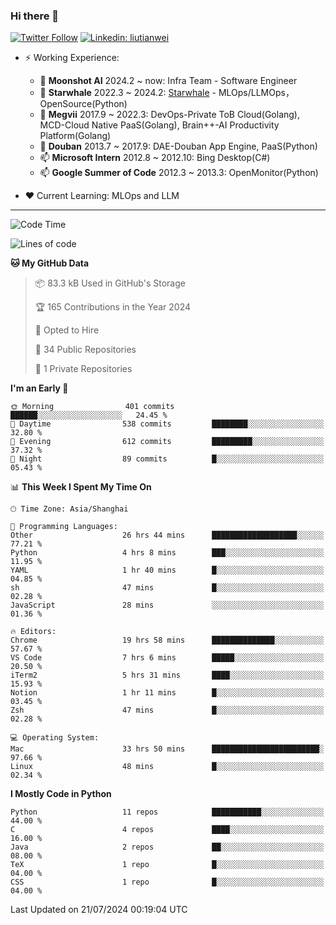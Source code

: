 ### Hi there 👋

[![Twitter Follow](https://img.shields.io/twitter/follow/tianweidut?style=social)](https://twitter.com/tianweidut)
[![Linkedin: liutianwei](https://img.shields.io/badge/-liutianwei-blue?style=flat-square&logo=Linkedin&logoColor=white&link=https://www.linkedin.com/in/liutianwei/)](https://www.linkedin.com/in/liutianwei/)

- ⚡ Working Experience:
  - 🔭 **Moonshot AI**  2024.2 ~ now: Infra Team - Software Engineer
  - 🌱 **Starwhale** 2022.3 ~ 2024.2: [Starwhale](https://github.com/star-whale/starwhale) - MLOps/LLMOps，OpenSource(Python)
  - 🌱 **Megvii** 2017.9 ~ 2022.3: DevOps-Private ToB Cloud(Golang), MCD-Cloud Native PaaS(Golang), Brain++-AI Productivity Platform(Golang)
  - 🌱 **Douban** 2013.7 ~ 2017.9: DAE-Douban App Engine, PaaS(Python)
  - 📫 **Microsoft Intern** 2012.8 ~ 2012.10: Bing Desktop(C#)
  - 📫 **Google Summer of Code** 2012.3 ~ 2013.3: OpenMonitor(Python)

- ❤️ Current Learning: MLOps and LLM

---
<!--START_SECTION:waka-->
![Code Time](http://img.shields.io/badge/Code%20Time-5%2C723%20hrs%2055%20mins-blue)

![Lines of code](https://img.shields.io/badge/From%20Hello%20World%20I%27ve%20Written-990.9%20thousand%20lines%20of%20code-blue)

**🐱 My GitHub Data** 

> 📦 83.3 kB Used in GitHub's Storage 
 > 
> 🏆 165 Contributions in the Year 2024
 > 
> 💼 Opted to Hire
 > 
> 📜 34 Public Repositories 
 > 
> 🔑 1 Private Repositories 
 > 
**I'm an Early 🐤** 

```text
🌞 Morning                401 commits         ██████░░░░░░░░░░░░░░░░░░░   24.45 % 
🌆 Daytime                538 commits         ████████░░░░░░░░░░░░░░░░░   32.80 % 
🌃 Evening                612 commits         █████████░░░░░░░░░░░░░░░░   37.32 % 
🌙 Night                  89 commits          █░░░░░░░░░░░░░░░░░░░░░░░░   05.43 % 
```


📊 **This Week I Spent My Time On** 

```text
🕑︎ Time Zone: Asia/Shanghai

💬 Programming Languages: 
Other                    26 hrs 44 mins      ███████████████████░░░░░░   77.21 % 
Python                   4 hrs 8 mins        ███░░░░░░░░░░░░░░░░░░░░░░   11.95 % 
YAML                     1 hr 40 mins        █░░░░░░░░░░░░░░░░░░░░░░░░   04.85 % 
sh                       47 mins             █░░░░░░░░░░░░░░░░░░░░░░░░   02.28 % 
JavaScript               28 mins             ░░░░░░░░░░░░░░░░░░░░░░░░░   01.36 % 

🔥 Editors: 
Chrome                   19 hrs 58 mins      ██████████████░░░░░░░░░░░   57.67 % 
VS Code                  7 hrs 6 mins        █████░░░░░░░░░░░░░░░░░░░░   20.50 % 
iTerm2                   5 hrs 31 mins       ████░░░░░░░░░░░░░░░░░░░░░   15.93 % 
Notion                   1 hr 11 mins        █░░░░░░░░░░░░░░░░░░░░░░░░   03.45 % 
Zsh                      47 mins             █░░░░░░░░░░░░░░░░░░░░░░░░   02.28 % 

💻 Operating System: 
Mac                      33 hrs 50 mins      ████████████████████████░   97.66 % 
Linux                    48 mins             █░░░░░░░░░░░░░░░░░░░░░░░░   02.34 % 
```

**I Mostly Code in Python** 

```text
Python                   11 repos            ███████████░░░░░░░░░░░░░░   44.00 % 
C                        4 repos             ████░░░░░░░░░░░░░░░░░░░░░   16.00 % 
Java                     2 repos             ██░░░░░░░░░░░░░░░░░░░░░░░   08.00 % 
TeX                      1 repo              █░░░░░░░░░░░░░░░░░░░░░░░░   04.00 % 
CSS                      1 repo              █░░░░░░░░░░░░░░░░░░░░░░░░   04.00 % 
```




 Last Updated on 21/07/2024 00:19:04 UTC
<!--END_SECTION:waka-->

